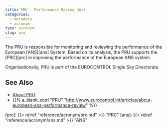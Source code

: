 ```yaml
---
title: PRU - Performance Review Unit
categories:
  - metadata
  - acronym
type: acronym
slug: pru
---
```


The PRU is responsible for monitoring and reviewing the performance of the
European [ANS][ans] System.
Based on its analysis, the PRU supports the [PRC][prc] in improving the
performance of the European ANS system.

Organisationally, PRU is part of the EUROCONTROL Single Sky Directorate.

## See Also

* [About PRU][pru].
* {{% a_blank_ectrl "PRU" "http://www.eurocontrol.int/articles/about-european-ans-performance-review" %}}

[pru]: /about/us/ "PRU"
[prc]: {{< relref "reference/acronym/prc.md" >}} "PRC"
[ans]: {{< relref "reference/acronym/ans.md" >}} "ANS"
